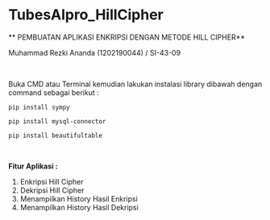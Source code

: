 # TubesAlpro_HillCipher

** PEMBUATAN APLIKASI ENKRIPSI DENGAN METODE HILL CIPHER**
 
  Muhammad Rezki Ananda (1202190044) / SI-43-09

<br />

Buka CMD atau Terminal kemudian lakukan instalasi library dibawah dengan command sebagai berikut :
	
`pip install sympy`

`pip install mysql-connector`

`pip install beautifultable`

<br />

**Fitur Aplikasi :**

1. Enkripsi Hill Cipher
2. Dekripsi Hill Cipher
3. Menampilkan History Hasil Enkripsi
4. Menampilkan History Hasil Dekripsi

<br />
